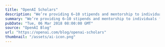 ```yaml
---
title: "OpenAI Scholars"
description: "We’re providing 6–10 stipends and mentorship to individuals from underrepresented groups to study deep learning full-time for 3 months and open-source a project."
summary: "We’re providing 6–10 stipends and mentorship to individuals from underrepresented groups to study deep learning full-time for 3 months and open-source a project."
pubDate: "Tue, 06 Mar 2018 08:00:00 GMT"
source: "OpenAI Blog"
url: "https://openai.com/blog/openai-scholars"
thumbnail: "/assets/ai-icon.png"
---
```


